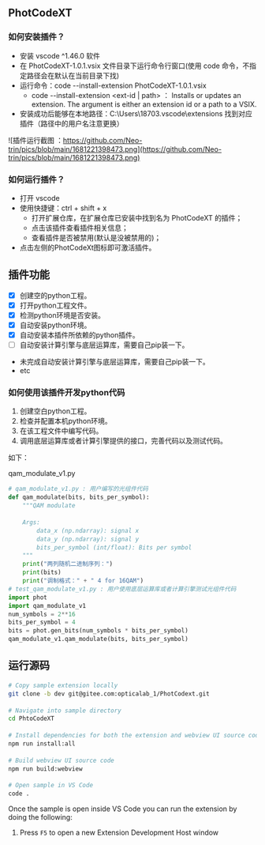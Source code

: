 ## PhotCodeXT

### 如何安装插件？

- 安装 vscode ^1.46.0 软件
- 在 PhotCodeXT-1.0.1.vsix 文件目录下运行命令行窗口(使用 code 命令，不指定路径会在默认在当前目录下找)
- 运行命令：code --install-extension PhotCodeXT-1.0.1.vsix
  - code --install-extension <ext-id | path> ： Installs or updates an extension. The argument is either an extension id or a path to a VSIX.
- 安装成功后能够在本地路径：C:\Users\18703.vscode\extensions 找到对应插件（路径中的用户名注意更换）

![插件运行截图 ：https://github.com/Neo-trin/pics/blob/main/1681221398473.png](https://github.com/Neo-trin/pics/blob/main/1681221398473.png)

### 如何运行插件？

- 打开 vscode
- 使用快捷键：ctrl + shift + x
  - 打开扩展仓库，在扩展仓库已安装中找到名为 PhotCodeXT 的插件；
  - 点击该插件查看插件相关信息；
  - 查看插件是否被禁用(默认是没被禁用的)；
- 点击左侧的PhotCodeXt图标即可激活插件。

## 插件功能

- [x] 创建空的python工程。
- [x] 打开python工程文件。
- [x] 检测python环境是否安装。
- [x] 自动安装python环境。
- [x] 自动安装本插件所依赖的python插件。
- [ ] 自动安装计算引擎与底层运算库，需要自己pip装一下。
- 未完成自动安装计算引擎与底层运算库，需要自己pip装一下。
- etc

### 如何使用该插件开发python代码

1.  创建空白python工程。
2.  检查并配置本机python环境。
3.  在该工程文件中编写代码。
4.  调用底层运算库或者计算引擎提供的接口，完善代码以及测试代码。

如下：

qam_modulate_v1.py

```python
# qam_modulate_v1.py : 用户编写的光组件代码
def qam_modulate(bits, bits_per_symbol):
    """QAM modulate

    Args:
        data_x (np.ndarray): signal x
        data_y (np.ndarray): signal y
        bits_per_symbol (int/float): Bits per symbol
    """
    print("两列随机二进制序列：")
    print(bits)
    print("调制格式：" + " 4 for 16QAM")
# test_qam_modulate_v1.py : 用户使用底层运算库或者计算引擎测试光组件代码
import phot
import qam_modulate_v1
num_symbols = 2**16
bits_per_symbol = 4
bits = phot.gen_bits(num_symbols * bits_per_symbol)
qam_modulate_v1.qam_modulate(bits, bits_per_symbol)
```



## 运行源码

```bash
# Copy sample extension locally
git clone -b dev git@gitee.com:opticalab_1/PhotCodext.git

# Navigate into sample directory
cd PhtoCodeXT

# Install dependencies for both the extension and webview UI source code
npm run install:all

# Build webview UI source code
npm run build:webview

# Open sample in VS Code
code .
```

Once the sample is open inside VS Code you can run the extension by doing the following:

1. Press `F5` to open a new Extension Development Host window